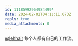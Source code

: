 ```yaml
---
id: 111859929649844997
date: 2024-02-02T04:11:11.073Z
reply: true
media_attachments: 0
---
```


[@lehhair](https://misskey.lehhair.net/@lehhair) 每个人都有自己的工作流。

